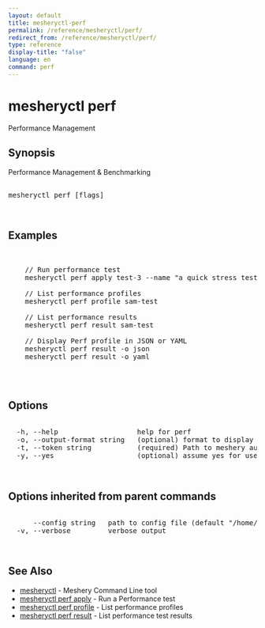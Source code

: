 ```yaml
---
layout: default
title: mesheryctl-perf
permalink: /reference/mesheryctl/perf/
redirect_from: /reference/mesheryctl/perf/
type: reference
display-title: "false"
language: en
command: perf
---
```


# mesheryctl perf

Performance Management

## Synopsis

Performance Management & Benchmarking

<pre class='codeblock-pre'>
<div class='codeblock'>
mesheryctl perf [flags]

</div>
</pre> 

## Examples

<pre class='codeblock-pre'>
<div class='codeblock'>

	// Run performance test
	mesheryctl perf apply test-3 --name "a quick stress test" --url http://192.168.1.15/productpage --qps 300 --concurrent-requests 2 --duration 30s
		
	// List performance profiles
	mesheryctl perf profile sam-test

	// List performance results
	mesheryctl perf result sam-test

	// Display Perf profile in JSON or YAML
	mesheryctl perf result -o json
	mesheryctl perf result -o yaml
	

</div>
</pre> 

## Options

<pre class='codeblock-pre'>
<div class='codeblock'>
  -h, --help                   help for perf
  -o, --output-format string   (optional) format to display in [json|yaml]
  -t, --token string           (required) Path to meshery auth config
  -y, --yes                    (optional) assume yes for user interactive prompts.

</div>
</pre>

## Options inherited from parent commands

<pre class='codeblock-pre'>
<div class='codeblock'>
      --config string   path to config file (default "/home/admin-pc/.meshery/config.yaml")
  -v, --verbose         verbose output

</div>
</pre>

## See Also

* [mesheryctl](reference/mesheryctl/main)	 - Meshery Command Line tool
* [mesheryctl perf apply](apply/)	 - Run a Performance test
* [mesheryctl perf profile](profile/)	 - List performance profiles
* [mesheryctl perf result](result/)	 - List performance test results

